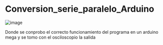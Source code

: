 # Conversion_serie_paralelo_Arduino
![image](https://user-images.githubusercontent.com/64299278/80891025-c9188880-8c97-11ea-83a0-1e115eade4ca.png)

Donde se conprobo el correcto funcionamiento del programa en un arduino mega y se tomo con el osciloscopio la salida

